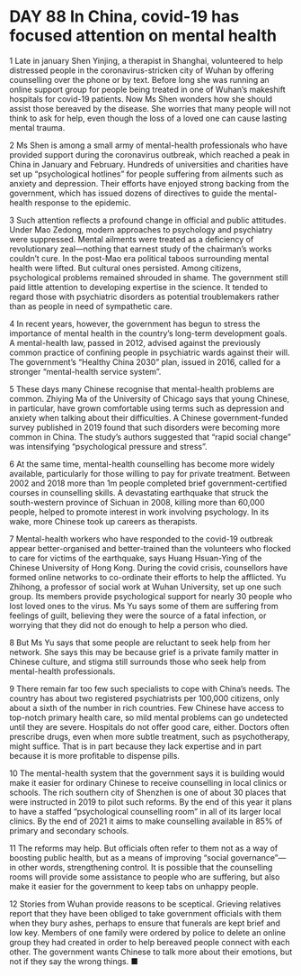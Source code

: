 # DAY 88 In China, covid-19 has focused attention on mental health
1 Late in january Shen Yinjing, a therapist in Shanghai, volunteered to help distressed people in the coronavirus-stricken city of Wuhan by offering counselling over the phone or by text. Before long she was running an online support group for people being treated in one of Wuhan’s makeshift hospitals for covid-19 patients. Now Ms Shen wonders how she should assist those bereaved by the disease. She worries that many people will not think to ask for help, even though the loss of a loved one can cause lasting mental trauma.

2 Ms Shen is among a small army of mental-health professionals who have provided support during the coronavirus outbreak, which reached a peak in China in January and February. Hundreds of universities and charities have set up “psychological hotlines” for people suffering from ailments such as anxiety and depression. Their efforts have enjoyed strong backing from the government, which has issued dozens of directives to guide the mental-health response to the epidemic.

3 Such attention reflects a profound change in official and public attitudes. Under Mao Zedong, modern approaches to psychology and psychiatry were suppressed. Mental ailments were treated as a deficiency of revolutionary zeal—nothing that earnest study of the chairman’s works couldn’t cure. In the post-Mao era political taboos surrounding mental health were lifted. But cultural ones persisted. Among citizens, psychological problems remained shrouded in shame. The government still paid little attention to developing expertise in the science. It tended to regard those with psychiatric disorders as potential troublemakers rather than as people in need of sympathetic care.

4 In recent years, however, the government has begun to stress the importance of mental health in the country’s long-term development goals. A mental-health law, passed in 2012, advised against the previously common practice of confining people in psychiatric wards against their will. The government’s “Healthy China 2030” plan, issued in 2016, called for a stronger “mental-health service system”.

5 These days many Chinese recognise that mental-health problems are common. Zhiying Ma of the University of Chicago says that young Chinese, in particular, have grown comfortable using terms such as depression and anxiety when talking about their difficulties. A Chinese government-funded survey published in 2019 found that such disorders were becoming more common in China. The study’s authors suggested that “rapid social change” was intensifying “psychological pressure and stress”.

6 At the same time, mental-health counselling has become more widely available, particularly for those willing to pay for private treatment. Between 2002 and 2018 more than 1m people completed brief government-certified courses in counselling skills. A devastating earthquake that struck the south-western province of Sichuan in 2008, killing more than 60,000 people, helped to promote interest in work involving psychology. In its wake, more Chinese took up careers as therapists.

7 Mental-health workers who have responded to the covid-19 outbreak appear better-organised and better-trained than the volunteers who flocked to care for victims of the earthquake, says Huang Hsuan-Ying of the Chinese University of Hong Kong. During the covid crisis, counsellors have formed online networks to co-ordinate their efforts to help the afflicted. Yu Zhihong, a professor of social work at Wuhan University, set up one such group. Its members provide psychological support for nearly 30 people who lost loved ones to the virus. Ms Yu says some of them are suffering from feelings of guilt, believing they were the source of a fatal infection, or worrying that they did not do enough to help a person who died.

8 But Ms Yu says that some people are reluctant to seek help from her network. She says this may be because grief is a private family matter in Chinese culture, and stigma still surrounds those who seek help from mental-health professionals.

9 There remain far too few such specialists to cope with China’s needs. The country has about two registered psychiatrists per 100,000 citizens, only about a sixth of the number in rich countries. Few Chinese have access to top-notch primary health care, so mild mental problems can go undetected until they are severe. Hospitals do not offer good care, either. Doctors often prescribe drugs, even when more subtle treatment, such as psychotherapy, might suffice. That is in part because they lack expertise and in part because it is more profitable to dispense pills.

10 The mental-health system that the government says it is building would make it easier for ordinary Chinese to receive counselling in local clinics or schools. The rich southern city of Shenzhen is one of about 30 places that were instructed in 2019 to pilot such reforms. By the end of this year it plans to have a staffed “psychological counselling room” in all of its larger local clinics. By the end of 2021 it aims to make counselling available in 85% of primary and secondary schools.

11 The reforms may help. But officials often refer to them not as a way of boosting public health, but as a means of improving “social governance”—in other words, strengthening control. It is possible that the counselling rooms will provide some assistance to people who are suffering, but also make it easier for the government to keep tabs on unhappy people.

12 Stories from Wuhan provide reasons to be sceptical. Grieving relatives report that they have been obliged to take government officials with them when they bury ashes, perhaps to ensure that funerals are kept brief and low key. Members of one family were ordered by police to delete an online group they had created in order to help bereaved people connect with each other. The government wants Chinese to talk more about their emotions, but not if they say the wrong things. ■

